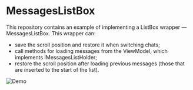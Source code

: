 # MessagesListBox

This repository contains an example of implementing a ListBox wrapper — MessagesListBox. This wrapper can:
* save the scroll position and restore it when switching chats;
* call methods for loading messages from the ViewModel, which implements IMessagesListHolder;
* restore the scroll position after loading previous messages (those that are inserted to the start of the list).

![Demo](https://github.com/Elorucov/MessagesListBox.Avalonia/raw/master/demo.gif)